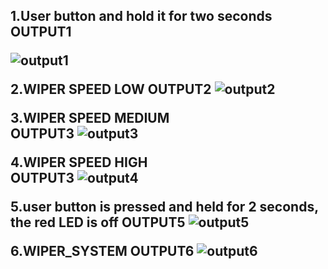

<h2>
1.User button and hold it for two seconds<br>
OUTPUT1

![output1](https://user-images.githubusercontent.com/101090081/168596373-e200dfda-99ad-4237-9e74-18693eb8db9f.png)<br>



2.WIPER SPEED LOW
OUTPUT2
![output2](https://user-images.githubusercontent.com/101090081/168596410-04f3fdd7-4fd7-4c18-a45d-f29f90b82782.png)<br>


3.WIPER SPEED MEDIUM<br>
  OUTPUT3
![output3](https://user-images.githubusercontent.com/101090081/168596435-50a9a5da-2be3-4e00-8782-e27f2b2af392.png)<br>


4.WIPER SPEED HIGH<br>
OUTPUT3
![output4](https://user-images.githubusercontent.com/101090081/168596459-be0defc0-b107-476c-9515-4c549ded461b.png)<br>



5.user button is pressed and held for 2 seconds, the red LED is off
OUTPUT5
![output5](https://user-images.githubusercontent.com/101090081/168596490-b3cd9bd4-d9a5-43c1-afc2-e7b15306a5ba.png)<br>



6.WIPER_SYSTEM
OUTPUT6
  ![output6](https://user-images.githubusercontent.com/101090081/168596541-79e1205f-d5cc-4cd3-ba16-2bd9d4cb12cc.png)<br>
